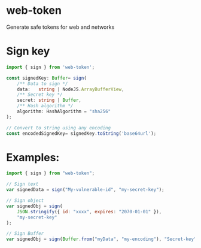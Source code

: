 # web-token

Generate safe tokens for web and networks

# Sign key

```typescript
import { sign } from 'web-token';

const signedKey: Buffer= sign(
	/** Data to sign */
	data:	string | NodeJS.ArrayBufferView,
	/** Secret key */
	secret:	string | Buffer,
	/** Hash algorithm */
	algorithm: HashAlgorithm = "sha256"
);

// Convert to string using any encoding
const encodedSignedKey= signedKey.toString('base64url');
```

# Examples:

```javascript
import { sign } from "web-token";

// Sign text
var signedData = sign("My-vulnerable-id", "my-secret-key");

// Sign object
var signedObj = sign(
	JSON.stringify({ id: "xxxx", expires: "2070-01-01" }),
	"my-secret-key"
);

// Sign Buffer
var signedObj = sign(Buffer.from("myData", "my-encoding"), "Secret-key");
```
